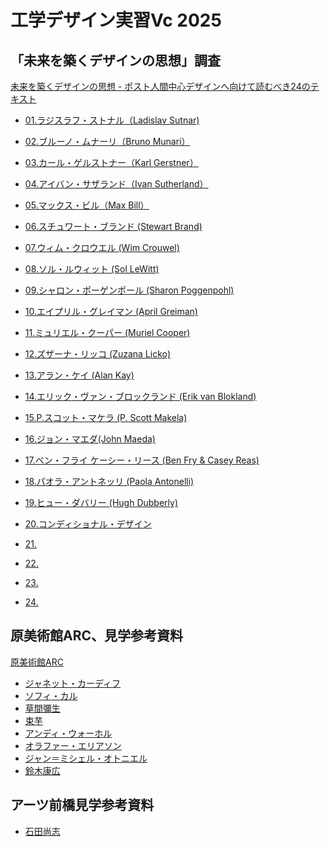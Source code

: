 # 工学デザイン実習Vc 2025

## 「未来を築くデザインの思想」調査

[未来を築くデザインの思想 - ポスト人間中心デザインへ向けて読むべき24のテキスト](https://bnn.co.jp/products/9784802510332)

- [01.ラジスラフ・ストナル（Ladislav Sutnar)](./01_LadislavSutnar.md)
- [02.ブルーノ・ムナーリ（Bruno Munari）](./02_BrunoMunari.md)
- [03.カール・ゲルストナー（Karl Gerstner）](./03_KarlGerstner.md)
- [04.アイバン・サザランド（Ivan Sutherland）](./04_IvanSutherland.md)
- [05.マックス・ビル（Max Bill）](./05_MaxBill.md)
- [06.スチュワート・ブランド (Stewart Brand)](./06_StewartBrand.md)
- [07.ウィム・クロウエル (Wim Crouwel)](./07_WimCrouwel.md)
- [08.ソル・ルウィット (Sol LeWitt)](./08_SolLeWitt.md)

- [09.シャロン・ポーゲンポール (Sharon Poggenpohl)](./09_SharonPoggenpohl.md)
- [10.エイプリル・グレイマン (April Greiman)](./10_AprilGreiman.md)
- [11.ミュリエル・クーパー (Muriel Cooper)](./11_MurielCooper.md)
- [12.ズザーナ・リッコ (Zuzana Licko)](./12_ZuzanaLicko.md)
- [13.アラン・ケイ (Alan Kay)](./13_AlanKay.md)
- [14.エリック・ヴァン・ブロックランド (Erik van Blokland)](./14_ErikvanBlokland.md)
- [15.P.スコット・マケラ (P. Scott Makela)](./15_PScottMakela.md)
- [16.ジョン・マエダ(John Maeda)](./16_JohnMaeda.md)
- [17.ベン・フライ ケーシー・リース (Ben Fry & Casey Reas)](./17_BenFryCaseyReas.md)
- [18.パオラ・アントネッリ (Paola Antonelli)](./18_PaolaAntonelli.md)
- [19.ヒュー・ダバリー (Hugh Dubberly)](./19_HughDubberly.md)
- [20.コンディショナル・デザイン](./20_ConditionalDesign.md)
- [21.]() 
- [22.]()
- [23.]()
- [24.]() 


## 原美術館ARC、見学参考資料

[原美術館ARC](https://www.haramuseum.or.jp/jp/arc/)

- [ジャネット・カーディフ](./JanetCardiff.md)
- [ソフィ・カル](./SophieCalle.md)
- [草間彌生](./YayoiKusama.md)
- [束芋](./TabaImo.md)
- [アンディ・ウォーホル](./AndyWarhol.md)
- [オラファー・エリアソン](./OlafurEliasson.md)
- [ジャン＝ミシェル・オトニエル](./Jean-MichelOthoniel.md)
- [鈴木康広](./YasuhiroSuzuki.md)

## アーツ前橋見学参考資料

- [石田尚志](./TakashiIshida.md)